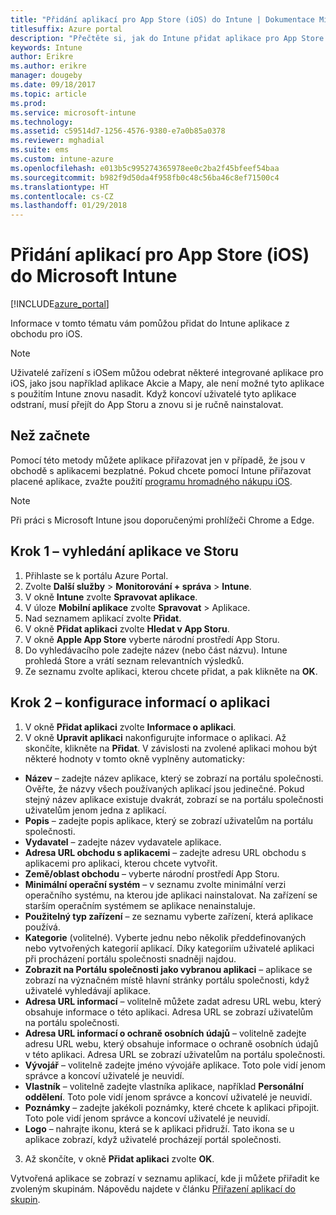 ```yaml
---
title: "Přidání aplikací pro App Store (iOS) do Intune | Dokumentace Microsoftu"
titlesuffix: Azure portal
description: "Přečtěte si, jak do Intune přidat aplikace pro App Store (iOS)."
keywords: Intune
author: Erikre
ms.author: erikre
manager: dougeby
ms.date: 09/18/2017
ms.topic: article
ms.prod: 
ms.service: microsoft-intune
ms.technology: 
ms.assetid: c59514d7-1256-4576-9380-e7a0b85a0378
ms.reviewer: mghadial
ms.suite: ems
ms.custom: intune-azure
ms.openlocfilehash: e013b5c995274365978ee0c2ba2f45bfeef54baa
ms.sourcegitcommit: b982f9d50da4f958fb0c48c56ba46c8ef71500c4
ms.translationtype: HT
ms.contentlocale: cs-CZ
ms.lasthandoff: 01/29/2018
---
```

# <a name="how-to-add-ios-store-apps-to-microsoft-intune"></a>Přidání aplikací pro App Store (iOS) do Microsoft Intune

[!INCLUDE[azure_portal](./includes/azure_portal.md)]


Informace v tomto tématu vám pomůžou přidat do Intune aplikace z obchodu pro iOS.

>[!NOTE]
>Uživatelé zařízení s iOSem můžou odebrat některé integrované aplikace pro iOS, jako jsou například aplikace Akcie a Mapy, ale není možné tyto aplikace s použitím Intune znovu nasadit. Když koncoví uživatelé tyto aplikace odstraní, musí přejít do App Storu a znovu si je ručně nainstalovat.

## <a name="before-you-start"></a>Než začnete

Pomocí této metody můžete aplikace přiřazovat jen v případě, že jsou v obchodě s aplikacemi bezplatné. Pokud chcete pomocí Intune přiřazovat placené aplikace, zvažte použití [programu hromadného nákupu iOS](vpp-apps-ios.md).

>[!NOTE]
>Při práci s Microsoft Intune jsou doporučenými prohlížeči Chrome a Edge.

## <a name="step-1---search-for-the-app-in-the-store"></a>Krok 1 – vyhledání aplikace ve Storu

1. Přihlaste se k portálu Azure Portal.
2. Zvolte **Další služby** > **Monitorování + správa** > **Intune**.
3. V okně **Intune** zvolte **Spravovat aplikace**.
4. V úloze **Mobilní aplikace** zvolte **Spravovat** > Aplikace.
5. Nad seznamem aplikací zvolte **Přidat**.
6. V okně **Přidat aplikaci** zvolte **Hledat v App Storu**.
7. V okně **Apple App Store** vyberte národní prostředí App Storu.
8. Do vyhledávacího pole zadejte název (nebo část názvu). Intune prohledá Store a vrátí seznam relevantních výsledků.
9. Ze seznamu zvolte aplikaci, kterou chcete přidat, a pak klikněte na **OK**.

## <a name="step-2---configure-app-information"></a>Krok 2 – konfigurace informací o aplikaci

1. V okně **Přidat aplikaci** zvolte **Informace o aplikaci**.
2. V okně **Upravit aplikaci** nakonfigurujte informace o aplikaci. Až skončíte, klikněte na **Přidat**. V závislosti na zvolené aplikaci mohou být některé hodnoty v tomto okně vyplněny automaticky:
- **Název** – zadejte název aplikace, který se zobrazí na portálu společnosti. Ověřte, že názvy všech používaných aplikací jsou jedinečné. Pokud stejný název aplikace existuje dvakrát, zobrazí se na portálu společnosti uživatelům jenom jedna z aplikací.
- **Popis** – zadejte popis aplikace, který se zobrazí uživatelům na portálu společnosti.
- **Vydavatel** – zadejte název vydavatele aplikace.
- **Adresa URL obchodu s aplikacemi** – zadejte adresu URL obchodu s aplikacemi pro aplikaci, kterou chcete vytvořit.
- **Země/oblast obchodu** – vyberte národní prostředí App Storu.
- **Minimální operační systém** – v seznamu zvolte minimální verzi operačního systému, na kterou jde aplikaci nainstalovat. Na zařízení se starším operačním systémem se aplikace nenainstaluje.
- **Použitelný typ zařízení** – ze seznamu vyberte zařízení, která aplikace používá.
- **Kategorie** (volitelné). Vyberte jednu nebo několik předdefinovaných nebo vytvořených kategorií aplikací. Díky kategoriím uživatelé aplikaci při procházení portálu společnosti snadněji najdou.
- **Zobrazit na Portálu společnosti jako vybranou aplikaci** – aplikace se zobrazí na význačném místě hlavní stránky portálu společnosti, když uživatelé vyhledávají aplikace.
- **Adresa URL informací** – volitelně můžete zadat adresu URL webu, který obsahuje informace o této aplikaci. Adresa URL se zobrazí uživatelům na portálu společnosti.
- **Adresa URL informací o ochraně osobních údajů** – volitelně zadejte adresu URL webu, který obsahuje informace o ochraně osobních údajů v této aplikaci. Adresa URL se zobrazí uživatelům na portálu společnosti.
- **Vývojář** – volitelně zadejte jméno vývojáře aplikace. Toto pole vidí jenom správce a koncoví uživatelé je neuvidí.
- **Vlastník** – volitelně zadejte vlastníka aplikace, například **Personální oddělení**.  Toto pole vidí jenom správce a koncoví uživatelé je neuvidí.
- **Poznámky** – zadejte jakékoli poznámky, které chcete k aplikaci připojit. Toto pole vidí jenom správce a koncoví uživatelé je neuvidí.
- **Logo** – nahrajte ikonu, která se k aplikaci přidruží. Tato ikona se u aplikace zobrazí, když uživatelé procházejí portál společnosti.
3. Až skončíte, v okně **Přidat aplikaci** zvolte **OK**.

Vytvořená aplikace se zobrazí v seznamu aplikací, kde ji můžete přiřadit ke zvoleným skupinám. Nápovědu najdete v článku [Přiřazení aplikací do skupin](apps-deploy.md).

